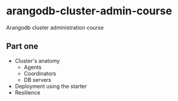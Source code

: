# arangodb-cluster-admin-course
Arangodb cluster administration course 

## Part one

 * Cluster's anatomy
   * Agents
   * Coordinators
   * DB servers
 * Deployment using the starter
 * Resilience
 
